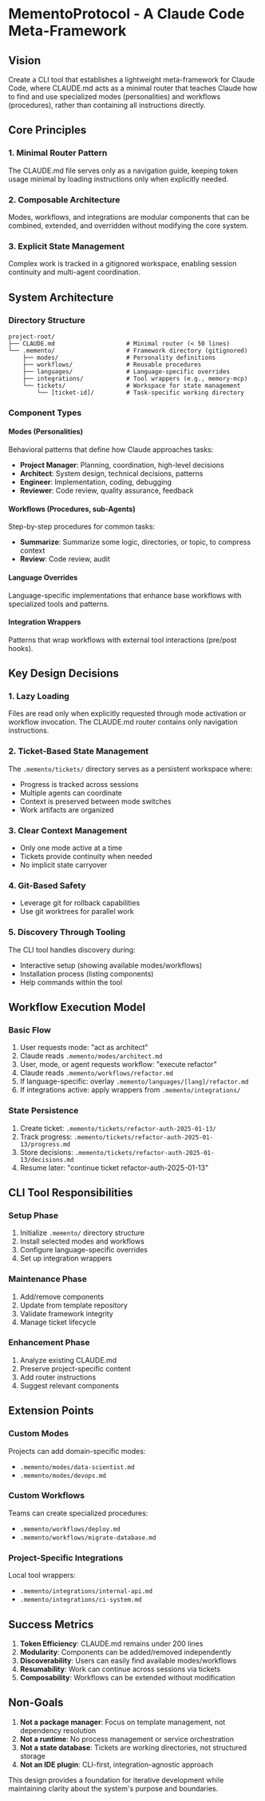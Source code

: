 # MementoProtocol - A Claude Code Meta-Framework

## Vision

Create a CLI tool that establishes a lightweight meta-framework for Claude Code, where CLAUDE.md acts as a minimal router that teaches Claude how to find and use specialized modes (personalities) and workflows (procedures), rather than containing all instructions directly.

## Core Principles

### 1. Minimal Router Pattern
The CLAUDE.md file serves only as a navigation guide, keeping token usage minimal by loading instructions only when explicitly needed.

### 2. Composable Architecture
Modes, workflows, and integrations are modular components that can be combined, extended, and overridden without modifying the core system.

### 3. Explicit State Management
Complex work is tracked in a gitignored workspace, enabling session continuity and multi-agent coordination.

## System Architecture

### Directory Structure
```
project-root/
├── CLAUDE.md                    # Minimal router (< 50 lines)
└── .memento/                    # Framework directory (gitignored)
    ├── modes/                   # Personality definitions
    ├── workflows/               # Reusable procedures
    ├── languages/               # Language-specific overrides
    ├── integrations/            # Tool wrappers (e.g., memory-mcp)
    └── tickets/                 # Workspace for state management
        └── [ticket-id]/         # Task-specific working directory
```

### Component Types

#### Modes (Personalities)
Behavioral patterns that define how Claude approaches tasks:
- **Project Manager**: Planning, coordination, high-level decisions
- **Architect**: System design, technical decisions, patterns
- **Engineer**: Implementation, coding, debugging
- **Reviewer**: Code review, quality assurance, feedback

#### Workflows (Procedures, sub-Agents)
Step-by-step procedures for common tasks:
- **Summarize**: Summarize some logic, directories, or topic, to compress context
- **Review**: Code review, audit

#### Language Overrides
Language-specific implementations that enhance base workflows with specialized tools and patterns.

#### Integration Wrappers
Patterns that wrap workflows with external tool interactions (pre/post hooks).

## Key Design Decisions

### 1. Lazy Loading
Files are read only when explicitly requested through mode activation or workflow invocation. The CLAUDE.md router contains only navigation instructions.

### 2. Ticket-Based State Management
The `.memento/tickets/` directory serves as a persistent workspace where:
- Progress is tracked across sessions
- Multiple agents can coordinate
- Context is preserved between mode switches
- Work artifacts are organized

### 3. Clear Context Management
- Only one mode active at a time
- Tickets provide continuity when needed
- No implicit state carryover

### 4. Git-Based Safety
- Leverage git for rollback capabilities
- Use git worktrees for parallel work

### 5. Discovery Through Tooling
The CLI tool handles discovery during:
- Interactive setup (showing available modes/workflows)
- Installation process (listing components)
- Help commands within the tool

## Workflow Execution Model

### Basic Flow
1. User requests mode: "act as architect"
2. Claude reads `.memento/modes/architect.md`
3. User, mode, or agent requests workflow: "execute refactor"
4. Claude reads `.memento/workflows/refactor.md`
5. If language-specific: overlay `.memento/languages/[lang]/refactor.md`
6. If integrations active: apply wrappers from `.memento/integrations/`

### State Persistence
1. Create ticket: `.memento/tickets/refactor-auth-2025-01-13/`
2. Track progress: `.memento/tickets/refactor-auth-2025-01-13/progress.md`
3. Store decisions: `.memento/tickets/refactor-auth-2025-01-13/decisions.md`
4. Resume later: "continue ticket refactor-auth-2025-01-13"

## CLI Tool Responsibilities

### Setup Phase
1. Initialize `.memento/` directory structure
2. Install selected modes and workflows
3. Configure language-specific overrides
4. Set up integration wrappers

### Maintenance Phase
1. Add/remove components
2. Update from template repository
3. Validate framework integrity
4. Manage ticket lifecycle

### Enhancement Phase
1. Analyze existing CLAUDE.md
2. Preserve project-specific content
3. Add router instructions
4. Suggest relevant components

## Extension Points

### Custom Modes
Projects can add domain-specific modes:
- `.memento/modes/data-scientist.md`
- `.memento/modes/devops.md`

### Custom Workflows
Teams can create specialized procedures:
- `.memento/workflows/deploy.md`
- `.memento/workflows/migrate-database.md`

### Project-Specific Integrations
Local tool wrappers:
- `.memento/integrations/internal-api.md`
- `.memento/integrations/ci-system.md`

## Success Metrics

1. **Token Efficiency**: CLAUDE.md remains under 200 lines
2. **Modularity**: Components can be added/removed independently
3. **Discoverability**: Users can easily find available modes/workflows
4. **Resumability**: Work can continue across sessions via tickets
5. **Composability**: Workflows can be extended without modification

## Non-Goals

1. **Not a package manager**: Focus on template management, not dependency resolution
2. **Not a runtime**: No process management or service orchestration
3. **Not a state database**: Tickets are working directories, not structured storage
4. **Not an IDE plugin**: CLI-first, integration-agnostic approach

This design provides a foundation for iterative development while maintaining clarity about the system's purpose and boundaries.
